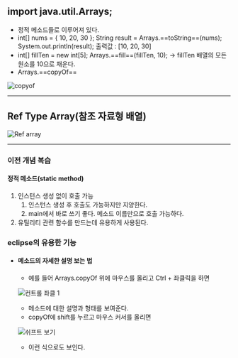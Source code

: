 ## import java.util.Arrays;
- 정적 메소드들로 이루어져 있다.
- int[] nums = { 10, 20, 30 };
	String result = Arrays.==toString==(nums);
	System.out.println(result);
	출력값 : [10, 20, 30]
- int[] fillTen = new int[5];
	Arrays.==fill==(fillTen, 10);
	-> fillTen 배열의 모든 원소를 10으로 채운다.
- Arrays.==copyOf==

![copyof](https://github.com/LeeKangHo1/My-Java-study/assets/171015955/ee7d5518-efeb-474c-8fc1-47187376136d)

---
## Ref Type Array(참조 자료형 배열)

![Ref array](https://github.com/LeeKangHo1/My-Java-study/assets/171015955/324690d2-0570-4380-9fd2-347dfe1e93a0)

---
### 이전 개념 복습
#### 정적 메소드(static method)
1. 인스턴스 생성 없이 호출 가능
	1. 인스턴스 생성 후 호출도 가능하지만 지양한다.
	2. main에서 바로 쓰기 좋다. 메소드 이름만으로 호출 가능하다.
2. 유틸리티 관련 함수를 만드는데 유용하게 사용된다.

### eclipse의 유용한 기능
- #### 메소드의 자세한 설명 보는 법
	- 예를 들어 Arrays.copyOf 위에 마우스를 올리고 Ctrl + 좌클릭을 하면

	![컨트롤 좌클 1](https://github.com/LeeKangHo1/My-Java-study/assets/171015955/95b5fc4f-87a4-4166-8a17-ed3b77bdd817)

	- 메소드에 대한 설명과 형태를 보여준다.
	- copyOf에 shift를 누르고 마우스 커서를 올리면

	![쉬프트 보기](https://github.com/LeeKangHo1/My-Java-study/assets/171015955/f26c9065-2a0f-4335-bd4e-6d9e90dbf970)

	- 이런 식으로도 보인다.



